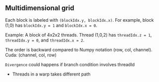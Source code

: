 ## Multidimensional grid


Each block is labeled with `(blockIdx.y, blockIdx.x)`. For example, block (1,0) has
`blockIdx.y = 1` and `blockIdx.x = 0`.


Example: A block of 4x2x2 threads. Thread (1,0,2) has `threadIdx.z = 1`,
`threadIdx.y = 0`, and `threadIdx.x = 2`.

The order is backward compared to Numpy notation (row, col, channel). Cuda: (channel, col, row)


`Divergence` could happens if branch condition involves threadId
 * Threads in a warp takes different path 